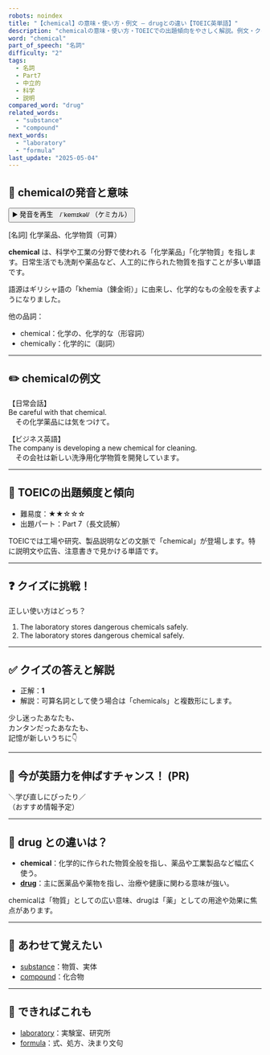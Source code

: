 ```yaml
---
robots: noindex
title: "【chemical】の意味・使い方・例文 ― drugとの違い【TOEIC英単語】"
description: "chemicalの意味・使い方・TOEICでの出題傾向をやさしく解説。例文・クイズ付きでdrugとの違いもわかりやすく学べます。"
word: "chemical"
part_of_speech: "名詞"
difficulty: "2"
tags:
  - 名詞
  - Part7
  - 中立的
  - 科学
  - 説明
compared_word: "drug"
related_words:
  - "substance"
  - "compound"
next_words:
  - "laboratory"
  - "formula"
last_update: "2025-05-04"
---
```


## 🔰 chemicalの発音と意味

<button class="play-audio" onclick="playTTS('chemical')">
  <span class="play-audio-main">
    ▶️ 発音を再生　/ˈkemɪkəl/
  </span>
  <span class="play-audio-sub">
    （ケミカル）
  </span>
</button>

[名詞] 化学薬品、化学物質（可算）

**chemical** は、科学や工業の分野で使われる「化学薬品」「化学物質」を指します。日常生活でも洗剤や薬品など、人工的に作られた物質を指すことが多い単語です。

語源はギリシャ語の「khemia（錬金術）」に由来し、化学的なもの全般を表すようになりました。

他の品詞：  
- chemical：化学の、化学的な（形容詞）
- chemically：化学的に（副詞）

---

## ✏️ chemicalの例文

【日常会話】  
Be careful with that chemical.  
　その化学薬品には気をつけて。

【ビジネス英語】  
The company is developing a new chemical for cleaning.  
　その会社は新しい洗浄用化学物質を開発しています。

---

## 🎯 TOEICの出題頻度と傾向

- 難易度：★★☆☆☆
- 出題パート：Part 7（長文読解）

TOEICでは工場や研究、製品説明などの文脈で「chemical」が登場します。特に説明文や広告、注意書きで見かける単語です。

---

## ❓ クイズに挑戦！

正しい使い方はどっち？

1. The laboratory stores dangerous chemicals safely.  
2. The laboratory stores dangerous chemical safely.

---

## ✅ クイズの答えと解説

- 正解：**1**
- 解説：可算名詞として使う場合は「chemicals」と複数形にします。

少し迷ったあなたも、  
カンタンだったあなたも、  
記憶が新しいうちに👇️

---

## 🚀 今が英語力を伸ばすチャンス！ (PR)

<div class="info-center">
＼学び直しにぴったり／<br>  
（おすすめ情報予定）
</div>

---

## 🤔  drug との違いは？

- **chemical**：化学的に作られた物質全般を指し、薬品や工業製品など幅広く使う。
- **[drug](/word/drug)**：主に医薬品や薬物を指し、治療や健康に関わる意味が強い。

chemicalは「物質」としての広い意味、drugは「薬」としての用途や効果に焦点があります。

---

## 🧩 あわせて覚えたい

- [substance](/word/substance)：物質、実体
- [compound](/word/compound)：化合物

---

## 📖 できればこれも

- [laboratory](/word/laboratory)：実験室、研究所
- [formula](/word/formula)：式、処方、決まり文句

<!-- cvid: aid45_bid41 -->
